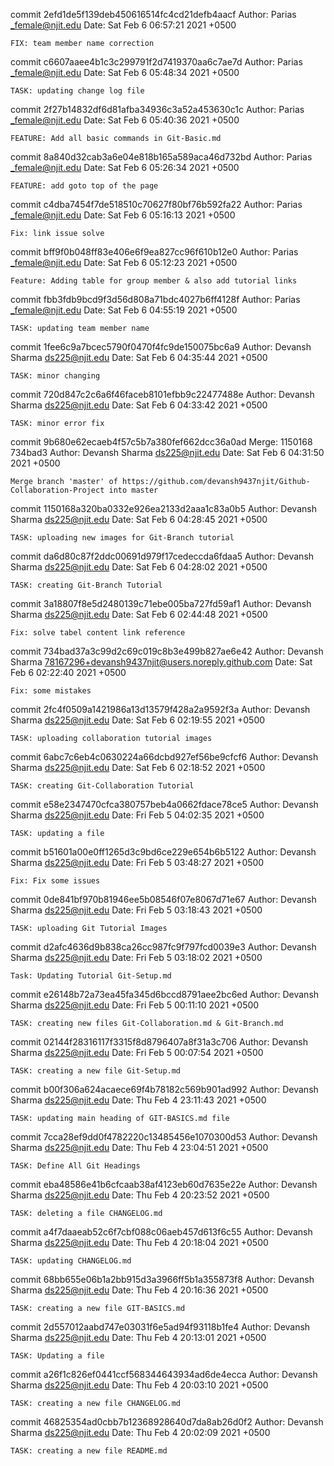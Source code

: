 commit 2efd1de5f139deb450616514fc4cd21defb4aacf
Author: Parias <_female@njit.edu>
Date:   Sat Feb 6 06:57:21 2021 +0500

    FIX: team member name correction

commit c6607aaee4b1c3c299791f2d7419370aa6c7ae7d
Author: Parias <_female@njit.edu>
Date:   Sat Feb 6 05:48:34 2021 +0500

    TASK: updating change log file

commit 2f27b14832df6d81afba34936c3a52a453630c1c
Author: Parias <_female@njit.edu>
Date:   Sat Feb 6 05:40:36 2021 +0500

    FEATURE: Add all basic commands in Git-Basic.md

commit 8a840d32cab3a6e04e818b165a589aca46d732bd
Author: Parias <_female@njit.edu>
Date:   Sat Feb 6 05:26:34 2021 +0500

    FEATURE: add goto top of the page

commit c4dba7454f7de518510c70627f80bf76b592fa22
Author: Parias <_female@njit.edu>
Date:   Sat Feb 6 05:16:13 2021 +0500

    Fix: link issue solve

commit bff9f0b048ff83e406e6f9ea827cc96f610b12e0
Author: Parias <_female@njit.edu>
Date:   Sat Feb 6 05:12:23 2021 +0500

    Feature: Adding table for group member & also add tutorial links

commit fbb3fdb9bcd9f3d56d808a71bdc4027b6ff4128f
Author: Parias <_female@njit.edu>
Date:   Sat Feb 6 04:55:19 2021 +0500

    TASK: updating team member name

commit 1fee6c9a7bcec5790f0470f4fc9de150075bc6a9
Author: Devansh Sharma <ds225@njit.edu>
Date:   Sat Feb 6 04:35:44 2021 +0500

    TASK: minor changing

commit 720d847c2c6a6f46faceb8101efbb9c22477488e
Author: Devansh Sharma <ds225@njit.edu>
Date:   Sat Feb 6 04:33:42 2021 +0500

    TASK: minor error fix

commit 9b680e62ecaeb4f57c5b7a380fef662dcc36a0ad
Merge: 1150168 734bad3
Author: Devansh Sharma <ds225@njit.edu>
Date:   Sat Feb 6 04:31:50 2021 +0500

    Merge branch 'master' of https://github.com/devansh9437njit/Github-Collaboration-Project into master

commit 1150168a320ba0332e926ea2133d2aaa1c83a0b5
Author: Devansh Sharma <ds225@njit.edu>
Date:   Sat Feb 6 04:28:45 2021 +0500

    TASK: uploading new images for Git-Branch tutorial

commit da6d80c87f2ddc00691d979f17cedeccda6fdaa5
Author: Devansh Sharma <ds225@njit.edu>
Date:   Sat Feb 6 04:28:02 2021 +0500

    TASK: creating Git-Branch Tutorial

commit 3a18807f8e5d2480139c71ebe005ba727fd59af1
Author: Devansh Sharma <ds225@njit.edu>
Date:   Sat Feb 6 02:44:48 2021 +0500

    Fix: solve tabel content link reference

commit 734bad37a3c99d2c69c019c8b3e499b827ae6e42
Author: Devansh Sharma <78167296+devansh9437njit@users.noreply.github.com>
Date:   Sat Feb 6 02:22:40 2021 +0500

    Fix: some mistakes

commit 2fc4f0509a1421986a13d13579f428a2a9592f3a
Author: Devansh Sharma <ds225@njit.edu>
Date:   Sat Feb 6 02:19:55 2021 +0500

    TASK: uploading collaboration tutorial images

commit 6abc7c6eb4c0630224a66dcbd927ef56be9cfcf6
Author: Devansh Sharma <ds225@njit.edu>
Date:   Sat Feb 6 02:18:52 2021 +0500

    TASK: creating Git-Collaboration Tutorial

commit e58e2347470cfca380757beb4a0662fdace78ce5
Author: Devansh Sharma <ds225@njit.edu>
Date:   Fri Feb 5 04:02:35 2021 +0500

    TASK: updating a file

commit b51601a00e0ff1265d3c9bd6ce229e654b6b5122
Author: Devansh Sharma <ds225@njit.edu>
Date:   Fri Feb 5 03:48:27 2021 +0500

    Fix: Fix some issues

commit 0de841bf970b81946ee5b08546f07e8067d71e67
Author: Devansh Sharma <ds225@njit.edu>
Date:   Fri Feb 5 03:18:43 2021 +0500

    TASK: uploading Git Tutorial Images

commit d2afc4636d9b838ca26cc987fc9f797fcd0039e3
Author: Devansh Sharma <ds225@njit.edu>
Date:   Fri Feb 5 03:18:02 2021 +0500

    Task: Updating Tutorial Git-Setup.md

commit e26148b72a73ea45fa345d6bccd8791aee2bc6ed
Author: Devansh Sharma <ds225@njit.edu>
Date:   Fri Feb 5 00:11:10 2021 +0500

    TASK: creating new files Git-Collaboration.md & Git-Branch.md

commit 02144f28316117f3315f8d8796407a8f31a3c706
Author: Devansh Sharma <ds225@njit.edu>
Date:   Fri Feb 5 00:07:54 2021 +0500

    TASK: creating a new file Git-Setup.md

commit b00f306a624acaece69f4b78182c569b901ad992
Author: Devansh Sharma <ds225@njit.edu>
Date:   Thu Feb 4 23:11:43 2021 +0500

    TASK: updating main heading of GIT-BASICS.md file

commit 7cca28ef9dd0f4782220c13485456e1070300d53
Author: Devansh Sharma <ds225@njit.edu>
Date:   Thu Feb 4 23:04:51 2021 +0500

    TASK: Define All Git Headings

commit eba48586e41b6cfcaab38af4123eb60d7635e22e
Author: Devansh Sharma <ds225@njit.edu>
Date:   Thu Feb 4 20:23:52 2021 +0500

    TASK: deleting a file CHANGELOG.md

commit a4f7daaeab52c6f7cbf088c06aeb457d613f6c55
Author: Devansh Sharma <ds225@njit.edu>
Date:   Thu Feb 4 20:18:04 2021 +0500

    TASK: updating CHANGELOG.md

commit 68bb655e06b1a2bb915d3a3966ff5b1a355873f8
Author: Devansh Sharma <ds225@njit.edu>
Date:   Thu Feb 4 20:16:36 2021 +0500

    TASK: creating a new file GIT-BASICS.md

commit 2d557012aabd747e03031f6e5ad94f93118b1fe4
Author: Devansh Sharma <ds225@njit.edu>
Date:   Thu Feb 4 20:13:01 2021 +0500

    TASK: Updating a file

commit a26f1c826ef0441ccf568344643934ad6de4ecca
Author: Devansh Sharma <ds225@njit.edu>
Date:   Thu Feb 4 20:03:10 2021 +0500

    TASK: creating a new file CHANGELOG.md

commit 46825354ad0cbb7b12368928640d7da8ab26d0f2
Author: Devansh Sharma <ds225@njit.edu>
Date:   Thu Feb 4 20:02:09 2021 +0500

    TASK: creating a new file README.md
